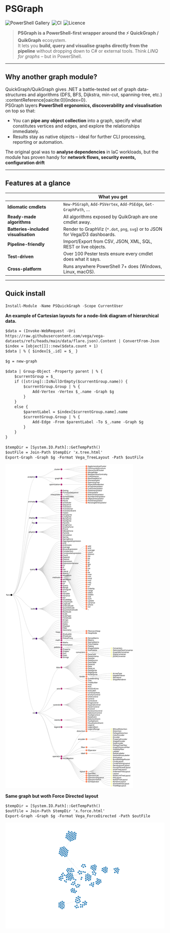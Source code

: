 # PSGraph

![PowerShell Gallery](https://img.shields.io/powershellgallery/v/PSQuickGraph?label=PSGallery) ![CI](https://github.com/<your-org>/PSGraph/actions/workflows/ci.yml/badge.svg) ![Licence](https://img.shields.io/github/license/eosfor/PSGraph)

> **PSGraph is a PowerShell-first wrapper around the ⚡ QuickGraph / QuikGraph** ecosystem.  
> It lets you **build, query and visualise graphs directly from the pipeline** without
> dropping down to C# or external tools. Think *LINQ for graphs* – but in PowerShell.

---

## Why another graph module?

QuickGraph/QuikGraph gives .NET a battle-tested set of graph data-structures and algorithms (DFS, BFS, Dijkstra, min-cut, spanning-tree, etc.) :contentReference[oaicite:0]{index=0}.  
PSGraph layers **PowerShell ergonomics, discoverability and visualisation** on top so that:

* You can **pipe any object collection** into a graph, specify what constitutes vertices
  and edges, and explore the relationships immediately.
* Results stay as native objects – ideal for further CLI
  processing, reporting or automation.

The original goal was to **analyse dependencies** in IaC workloads, but the module has proven handy for **network flows, security events, configuration drift** 

---

## Features at a glance

|                                   | What you get |
|-----------------------------------|--------------|
| **Idiomatic cmdlets**             | `New-PSGraph`, `Add-PSVertex`, `Add-PSEdge`, `Get-GraphPath`, … |
| **Ready-made algorithms**         | All algorithms exposed by QuikGraph are one cmdlet away. |
| **Batteries-included visualisation** | Render to GraphViz (`*.dot`, `png`, `svg`) or to JSON for Vega/D3 dashboards. |
| **Pipeline-friendly**             | Import/Export from CSV, JSON, XML, SQL, REST or live objects. |
| **Test-driven**                   | Over 100 Pester tests ensure every cmdlet does what it says. |
| **Cross-platform**                | Runs anywhere PowerShell 7+ does (Windows, Linux, macOS). |

---

## Quick install

```powershell
Install-Module -Name PSQuickGraph -Scope CurrentUser
```

**An example of Cartesian layouts for a node-link diagram of hierarchical data.**

```pwsh
$data = (Invoke-WebRequest -Uri https://raw.githubusercontent.com/vega/vega-datasets/refs/heads/main/data/flare.json).Content | ConvertFrom-Json
$index = [object[]]::new($data.count + 1)
$data | % { $index[$_.id] = $_ }

$g = new-graph

$data | Group-Object -Property parent | % {
    $currentGroup = $_
    if ([string]::IsNullOrEmpty($currentGroup.name)) {
        $currentGroup.Group | % {
            Add-Vertex -Vertex $_.name -Graph $g
        }
    }
    else {
        $parentLabel = $index[$currentGroup.name].name
        $currentGroup.Group | % {
            Add-Edge -From $parentLabel -To $_.name -Graph $g
        }
    }
}

$tempDir = [System.IO.Path]::GetTempPath() 
$outFile = Join-Path $tempDir 'x.tree.html'
Export-Graph -Graph $g -Format Vega_TreeLayout -Path $outFile
```

![tree](docs/img/visualization-3.svg)


**Same graph but woth Force Directed layout**

```pwsh
$tempDir = [System.IO.Path]::GetTempPath() 
$outFile = Join-Path $tempDir 'x.force.html'
Export-Graph -Graph $g -Format Vega_ForceDirected -Path $outFile
```

![tree](docs/img/visualization-4.svg)